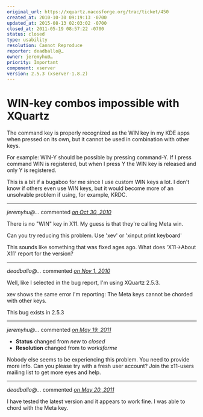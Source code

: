 ```yaml
---
original_url: https://xquartz.macosforge.org/trac/ticket/450
created_at: 2010-10-30 09:19:13 -0700
updated_at: 2015-08-13 02:03:02 -0700
closed_at: 2011-05-19 08:57:22 -0700
status: closed
type: usability
resolution: Cannot Reproduce
reporter: deadballo@…
owner: jeremyhu@…
priority: Important
component: xserver
version: 2.5.3 (xserver-1.8.2)
---
```


WIN-key combos impossible with XQuartz
======================================


The command key is properly recognized as the WIN key in my KDE apps when pressed on its own, but it cannot be used in combination with other keys.

For example: WIN-Y should be possible by pressing command-Y. If I press command WIN is registered, but when I press Y the WIN key is released and only Y is registered.

This is a bit if a bugaboo for me since I use custom WIN keys a lot. I don't know if others even use WIN keys, but it would become more of an unsolvable problem if using, for example, KRDC.



---

*jeremyhu@…* commented *[on Oct 30, 2010](https://xquartz.macosforge.org/trac/ticket/450#comment:1 "October 30, 2010 at 3:04 PM PDT")*

There is no "WIN" key in X11. My guess is that they're calling Meta win.

Can you try reducing this problem. Use 'xev' or 'xinput print keyboard'

This sounds like something that was fixed ages ago. What does 'X11-&gt;About X11' report for the version?



---

*deadballo@…* commented *[on Nov 1, 2010](https://xquartz.macosforge.org/trac/ticket/450#comment:2 "November 1, 2010 at 9:55 AM PDT")*

Well, like I selected in the bug report, I'm using XQuartz 2.5.3.

xev shows the same error I'm reporting: The Meta keys cannot be chorded with other keys.

This bug exists in 2.5.3



---

*jeremyhu@…* commented *[on May 19, 2011](https://xquartz.macosforge.org/trac/ticket/450#comment:3 "May 19, 2011 at 8:57 AM PDT")*

-   **Status** changed from *new* to *closed*
-   **Resolution** changed from to *worksforme*

Nobody else seems to be experiencing this problem. You need to provide more info. Can you please try with a fresh user account? Join the x11-users mailing list to get more eyes and help.



---

*deadballo@…* commented *[on May 20, 2011](https://xquartz.macosforge.org/trac/ticket/450#comment:4 "May 20, 2011 at 11:05 PM PDT")*

I have tested the latest version and it appears to work fine. I was able to chord with the Meta key.



